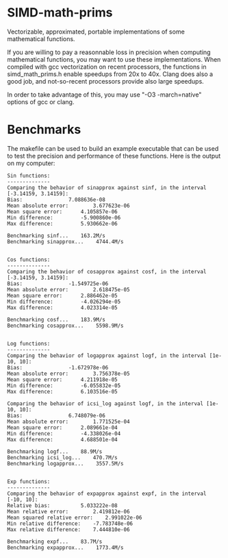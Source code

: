# SIMD-math-prims

Vectorizable, approximated, portable implementations of some mathematical
functions.

If you are willing to pay a reasonnable loss in precision when computing
mathematical functions, you may want to use these implementations. When
compiled with gcc vectorization on recent processors, the functions in
simd_math_prims.h enable speedups from 20x to 40x. Clang does also a good
job, and not-so-recent processors provide also large speedups.

In order to take advantage of this, you may use "-O3 -march=native" options
of gcc or clang.

# Benchmarks

The makefile can be used to build an example executable that can be used to
test the precision and performance of these functions. Here is the output
on my computer:

```
Sin functions:
--------------
Comparing the behavior of sinapprox against sinf, in the interval [-3.14159, 3.14159]:
Bias:				7.088636e-08
Mean absolute error:		3.677623e-06
Mean square error:		4.105857e-06
Min difference:			-5.900860e-06
Max difference:			5.930662e-06

Benchmarking sinf...    163.2M/s
Benchmarking sinapprox...    4744.4M/s


Cos functions:
--------------
Comparing the behavior of cosapprox against cosf, in the interval [-3.14159, 3.14159]:
Bias:				-1.549725e-06
Mean absolute error:		2.618475e-05
Mean square error:		2.886462e-05
Min difference:			-4.026294e-05
Max difference:			4.023314e-05

Benchmarking cosf...    183.9M/s
Benchmarking cosapprox...    5598.9M/s


Log functions:
--------------
Comparing the behavior of logapprox against logf, in the interval [1e-10, 10]:
Bias:				-1.672978e-06
Mean absolute error:		3.756378e-05
Mean square error:		4.211918e-05
Min difference:			-6.055832e-05
Max difference:			6.103516e-05

Comparing the behavior of icsi_log against logf, in the interval [1e-10, 10]:
Bias:				6.748079e-06
Mean absolute error:		1.771525e-04
Mean square error:		2.089661e-04
Min difference:			-4.338026e-04
Max difference:			4.688501e-04

Benchmarking logf...    88.9M/s
Benchmarking icsi_log...    470.7M/s
Benchmarking logapprox...    3557.5M/s


Exp functions:
--------------
Comparing the behavior of expapprox against expf, in the interval [-10, 10]:
Relative bias:			5.033222e-08
Mean relative error:		2.419812e-06
Mean squared relative error:	2.991022e-06
Min relative difference:	-7.783748e-06
Max relative difference:	7.444810e-06

Benchmarking expf...    83.7M/s
Benchmarking expapprox...    1773.4M/s
```
